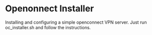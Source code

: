 # Openonnect Installer
Installing and configuring a simple openconnect VPN server.
Just run oc_installer.sh and follow the instructions.